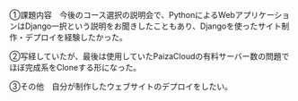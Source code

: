 ①課題内容　今後のコース選択の説明会で、PythonによるWebアプリケーションはDjango一択という説明をお聞きしたこともあり、Djangoを使ったサイト制作・デプロイを経験したかった。

②写経していたが、最後は使用していたPaizaCloudの有料サーバー数の問題でほぼ完成系をCloneする形になった。

③その他　自分が制作したウェブサイトのデプロイをしたい。

